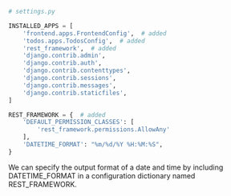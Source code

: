 ```py
# settings.py

INSTALLED_APPS = [
    'frontend.apps.FrontendConfig',  # added
    'todos.apps.TodosConfig',  # added
    'rest_framework',  # added
    'django.contrib.admin',
    'django.contrib.auth',
    'django.contrib.contenttypes',
    'django.contrib.sessions',
    'django.contrib.messages',
    'django.contrib.staticfiles',
]

REST_FRAMEWORK = {  # added
    'DEFAULT_PERMISSION_CLASSES': [
        'rest_framework.permissions.AllowAny'
    ],
    'DATETIME_FORMAT': "%m/%d/%Y %H:%M:%S",
}
```

We can specify the output format of a date and time by including DATETIME_FORMAT in a configuration dictionary named REST_FRAMEWORK.

